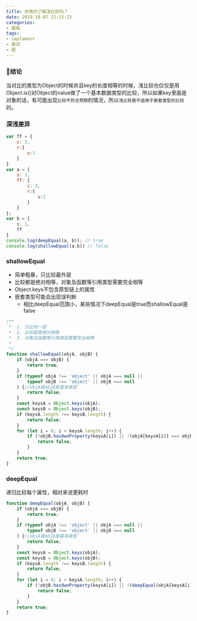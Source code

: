 ```yaml
---
title: 你真的了解浅比较吗？
date: 2019-10-07 21:33:23
categories:
- 基础
tags:
- implement
- 面试
- 题
---
```


### 结论
当对比的类型为Object的时候并且key的长度相等的时候，浅比较也仅仅是用Object.is()对Object的value做了一个基本数据类型的比较，所以如果key里面是对象的话，有可能出现`比较不符合预期`的情况，所以`浅比较是不适用于嵌套类型的比较`的。

<!-- more -->

### 深浅差异
```javascript
var ff = {
    c: 3,
    r:{
        u:1
    }
}
var a = {
    s: 1,
    ff: {
        c: 3,
        r:{
            u:1
        }
    }
};
var b = {
    s: 1,
    ff
}
console.log(deepEqual(a, b)); // true
console.log(shallowEqual(a,b)) // false
```
### shallowEqual
* 简单粗暴，只比较最外层
* 比较都是绝对相等，对象及函数等引用类型需要完全相等
* Object.keys不包含原型链上的属性
* 嵌套类型可能会出现误判断
    * 相比deepEqual范围小，某些情况下deepEqual是true而shallowEqual是false

```javascript
/**
 *  1. 只比较一层
 *  2. 比较都是绝对相等
 *  3. 对象及函数等引用类型需要完全相等
 *
 */
function shallowEqual(objA, objB) {
    if (objA === objB) {
        return true;
    }
    if (typeof objA !== 'object' || objA === null ||
        typeof objB !== 'object' || objB === null
    ) {//objA或objB是基本类型
        return false;
    }
    const keysA = Object.keys(objA);
    const keysB = Object.keys(objB);
    if (keysA.length !== keysB.length) {
        return false;
    }
    for (let i = 0; i < keysA.length; i++) {
        if (!objB.hasOwnProperty(keysA[i]) || !(objA[keysA[i]] === objB[keysA[i]])) {
            return false;
        }
    }
    return true;
}

```

### deepEqual
递归比较每个属性，相对来说更耗时
```javascript
function deepEqual(objA, objB) {
    if (objA === objB) {
        return true;
    }
    if (typeof objA !== 'object' || objA === null ||
        typeof objB !== 'object' || objB === null
    ) {//objA或objB是基本类型
        return false;
    }
    const keysA = Object.keys(objA);
    const keysB = Object.keys(objB);
    if (keysA.length !== keysB.length) {
        return false;
    }
    for (let i = 0; i < keysA.length; i++) {
        if (!objB.hasOwnProperty(keysA[i]) || !(deepEqual(objA[keysA[i]], objB[keysA[i]]))) {
            return false;
        }
    }
    return true;
}
```